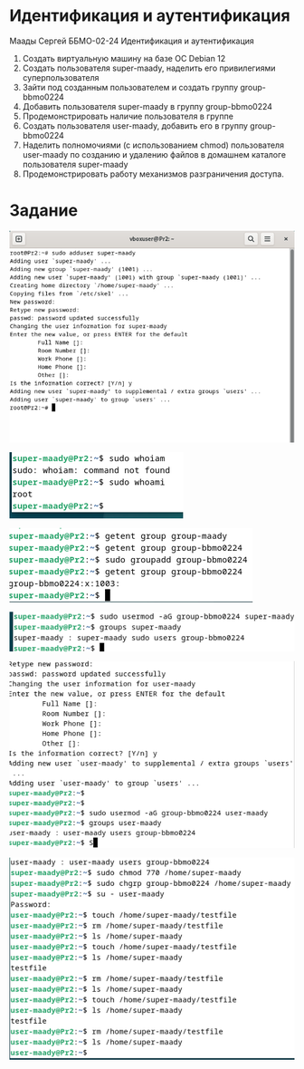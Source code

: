 # Идентификация и аутентификация
Маады Сергей ББМО-02-24
Идентификация и аутентификация
1. Создать виртуальную машину на базе ОС Debian 12
2. Создать пользователя super-maady, наделить его привилегиями суперпользователя
3. Зайти под созданным пользователем и создать группу group-bbmo0224
4. Добавить пользователя super-maady в группу group-bbmo0224
5. Продемонстрировать наличие пользователя в группе
6. Создать пользователя user-maady, добавить его в группу group-bbmo0224
7. Наделить полномочиями (с использованием chmod) пользователя user-maady по созданию и удалению файлов в домашнем каталоге пользователя super-maady
8. Продемонстрировать работу механизмов разграничения доступа.

# Задание

![1](./photo/1.png)

![2](./photo/2.png)

![3](./photo/3.png)

![4](./photo/4.png)

![5](./photo/5.png)

![6](./photo/6.png)